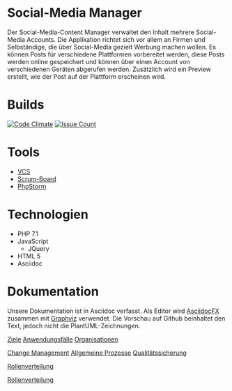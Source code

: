 # Social-Media Manager
Der Social-Media-Content Manager verwaltet den Inhalt mehrere Social-Media Accounts.
Die Applikation richtet sich vor allem an Firmen und Selbständige, die über Social-Media gezielt Werbung machen wollen.
Es können Posts für verschiedene Plattformen vorbereitet werden, diese Posts werden online gespeichert und können über einen Account von verschiedenen Geräten abgerufen werden.
Zusätzlich wird ein Preview erstellt, wie der Post auf der Plattform erscheinen wird.

# Builds

[![Code Climate](https://codeclimate.com/github/StarlordTheCoder/SocialMediaManager/badges/gpa.svg)](https://codeclimate.com/github/StarlordTheCoder/SocialMediaManager) [![Issue Count](https://codeclimate.com/github/StarlordTheCoder/SocialMediaManager/badges/issue_count.svg)](https://codeclimate.com/github/StarlordTheCoder/SocialMediaManager)

# Tools
* [VCS](https://github.com/StarlordTheCoder/SocialMediaManager)
* [Scrum-Board](https://tree.taiga.io/project/starlordthecoder-socialmediamanager/backlog?epic=null)
* [PhpStorm](https://www.jetbrains.com/phpstorm/)

# Technologien
* PHP 7.1
* JavaScript
  * JQuery
* HTML 5
* Asciidoc

# Dokumentation
Unsere Dokumentation ist in Asciidoc verfasst.
Als Editor wird [AsciidocFX](http://asciidocfx.com/) zusammen mit [Graphviz](http://www.graphviz.org/) verwendet.
Die Vorschau auf Github beinhaltet den Text, jedoch nicht die PlantUML-Zeichnungen.

[Ziele](Planung/Projekt/Projektziele.adoc)
[Anwendungsfälle](Planung/Projekt/UseCases.adoc)
[Organisationen](Planung/Projekt/organisationen.adoc)

[Change Management](Planung/Prozesse/ChangeManagement.adoc)
[Allgemeine Prozesse](Planung/Prozesse/Prozesse.adoc)
[Qualitätssicherung](Planung/Prozesse/Qualitätssicherung.adoc)

[Rollenverteilung](Planung/Rollen/rollen.doc)


[Rollenverteilung](Planung/Scrum/Retrospectiven.adoc)
